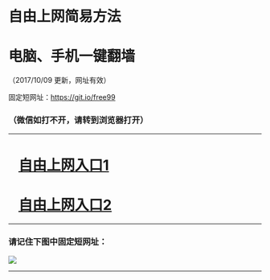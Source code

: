 ﻿# 自由上网简易方法

# 电脑、手机一键翻墙

（2017/10/09 更新，网址有效）

固定短网址：https://git.io/free99

### （微信如打不开，请转到浏览器打开）


***





# &nbsp;&nbsp; <a href="http://ft1403616481.fwq-tz-1001.info/fwqtz01.html?t=100900123035 " target="_blank">自由上网入口1</a>
# &nbsp;&nbsp; <a href="http://ft3082916001.fwq-tz-1002.info/fwqtz02.html?t=10090015079 " target="_blank">自由上网入口2</a>
***

### 请记住下图中固定短网址：

<img src="https://s3-us-west-2.amazonaws.com/fwq-1001/yjfq-20170905okok.png" /> 


***

